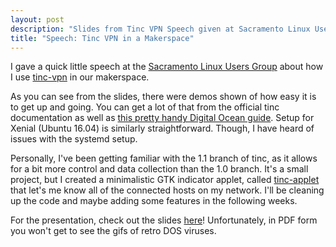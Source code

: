 ```yaml
---
layout: post
description: "Slides from Tinc VPN Speech given at Sacramento Linux Users Group on January 26th, 2017"
title: "Speech: Tinc VPN in a Makerspace"
---
```

I gave a quick little speech at the [Sacramento Linux Users Group](http://saclug.org) about how I use [tinc-vpn](http://www.tinc-vpn.org) in our makerspace.

As you can see from the slides, there were demos shown of how easy it is to get up and going. You can get a lot of that from the official tinc documentation as well as [this pretty handy Digital Ocean guide](https://www.digitalocean.com/community/tutorials/how-to-install-tinc-and-set-up-a-basic-vpn-on-ubuntu-14-04). Setup for Xenial (Ubuntu 16.04) is similarly straightforward. Though, I have heard of issues with the systemd setup.

Personally, I've been getting familiar with the 1.1 branch of tinc, as it allows for a bit more control and data collection than the 1.0 branch. It's a small project, but I created a minimalistic GTK indicator applet, called [tinc-applet](https://github.com/rjulian/tinc-applet) that let's me know all of the connected hosts on my network. I'll be cleaning up the code and maybe adding some features in the following weeks.

For the presentation, check out the slides [here](http://www.rjulian.net/assets/tinc_vpn_presentation.pdf)! Unfortunately, in PDF form you won't get to see the gifs of retro DOS viruses.
